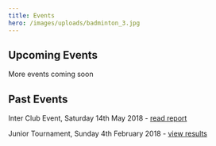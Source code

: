 ```yaml
---
title: Events
hero: /images/uploads/badminton_3.jpg
---
```

## Upcoming Events

More events coming soon

## Past Events

Inter Club Event, Saturday 14th May 2018 - [read report](https://nfrba.netlify.com/news/club-event-report-2018/)

Junior Tournament, Sunday 4th February 2018 - [view results](http://www.nfrba.co.uk/Jnr/tourn/Results_Feb18_complete.pdf)

